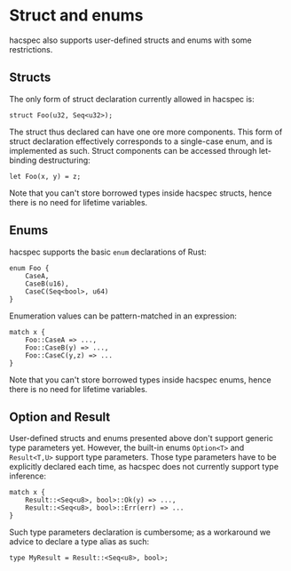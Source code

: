 # Struct and enums

hacspec also supports user-defined structs and enums with some restrictions.

## Structs

The only form of struct declaration currently allowed in hacspec is:

```rust, noplaypen
struct Foo(u32, Seq<u32>);
```

The struct thus declared can have one ore more components. This form of struct
declaration effectively corresponds to a single-case enum, and is implemented
as such. Struct components can be accessed through let-binding destructuring:

```rust, noplaypen
let Foo(x, y) = z;
```

Note that you can't store borrowed types inside hacspec structs, hence there is no
need for lifetime variables.

## Enums

hacspec supports the basic `enum` declarations of Rust:

```rust, noplaypen
enum Foo {
    CaseA,
    CaseB(u16),
    CaseC(Seq<bool>, u64)
}
```

Enumeration values can be pattern-matched in an expression:

```rust, noplaypen
match x {
    Foo::CaseA => ...,
    Foo::CaseB(y) => ...,
    Foo::CaseC(y,z) => ...
}
```

Note that you can't store borrowed types inside hacspec enums, hence there is no
need for lifetime variables.

## Option and Result

User-defined structs and enums presented above don't support generic type
parameters yet. However, the built-in enums `Option<T>` and `Result<T,U>`
support type parameters. Those type parameters have to be explicitly declared
each time, as hacspec does not currently support type inference:

```rust, noplaypen
match x {
    Result::<Seq<u8>, bool>::Ok(y) => ...,
    Result::<Seq<u8>, bool>::Err(err) => ...
}
```

Such type parameters declaration is cumbersome; as a workaround we advice
to declare a type alias as such:

```rust, noplaypen
type MyResult = Result::<Seq<u8>, bool>;
```

